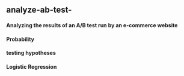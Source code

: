 ## analyze-ab-test-
#### Analyzing the results of an A/B test run by an e-commerce website
#### Probability
#### testing hypotheses
#### Logistic Regression

